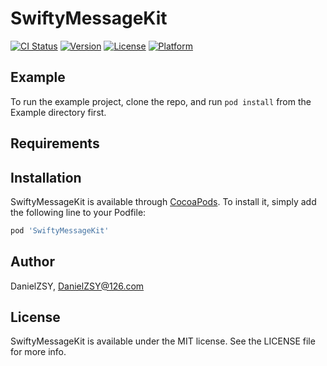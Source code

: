 # SwiftyMessageKit

[![CI Status](https://img.shields.io/travis/DanielZSY/SwiftyMessageKit.svg?style=flat)](https://travis-ci.org/DanielZSY/SwiftyMessageKit)
[![Version](https://img.shields.io/cocoapods/v/SwiftyMessageKit.svg?style=flat)](https://cocoapods.org/pods/SwiftyMessageKit)
[![License](https://img.shields.io/cocoapods/l/SwiftyMessageKit.svg?style=flat)](https://cocoapods.org/pods/SwiftyMessageKit)
[![Platform](https://img.shields.io/cocoapods/p/SwiftyMessageKit.svg?style=flat)](https://cocoapods.org/pods/SwiftyMessageKit)

## Example

To run the example project, clone the repo, and run `pod install` from the Example directory first.

## Requirements

## Installation

SwiftyMessageKit is available through [CocoaPods](https://cocoapods.org). To install
it, simply add the following line to your Podfile:

```ruby
pod 'SwiftyMessageKit'
```

## Author

DanielZSY, DanielZSY@126.com

## License

SwiftyMessageKit is available under the MIT license. See the LICENSE file for more info.
